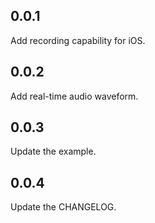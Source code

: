 ## 0.0.1
Add recording capability for iOS.

## 0.0.2
Add real-time audio waveform.

## 0.0.3
Update the example.

## 0.0.4
Update the CHANGELOG.
